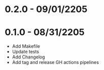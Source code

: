 # 0.2.0 - 09/01/2205


# 0.1.0 - 08/31/2205
- Add Makefile
- Update tests
- Add Changelog
- Add tag and release GH actions pipelines


